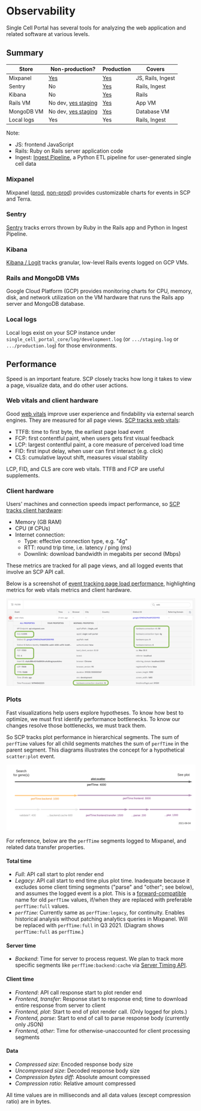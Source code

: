 # Observability

Single Cell Portal has several tools for analyzing the web application and related software at various levels.

## Summary

| Store      | Non-production? | Production  | Covers |
| -----------|-----------------| ----------- | ------ |
| Mixpanel   | [Yes](https://mixpanel.com/project/2085496/view/19055/app/dashboards) | [Yes](https://mixpanel.com/project/2120588/view/19059/app/dashboards) | JS, Rails, Ingest
| Sentry     | No | [Yes](https://sentry.io/organizations/broad-institute/issues/?project=1424198) | Rails, Ingest
| Kibana     | No |   [Yes](https://dashboard.logit.io/a/a2d8b721-3ba5-4622-8843-ca48d7bf6e48) | Rails
| Rails VM   | No dev, [yes staging](https://console.cloud.google.com/compute/instancesMonitoringDetail/zones/us-central1-a/instances/singlecell-01?project=broad-singlecellportal-staging&tab=monitoring) | [Yes](https://console.cloud.google.com/compute/instancesMonitoringDetail/zones/us-central1-a/instances/singlecell-01?project=broad-singlecellportal&tab=monitoring) | App VM
| MongoDB VM | No dev, [yes staging](https://console.cloud.google.com/compute/instancesMonitoringDetail/zones/us-central1-a/instances/singlecell-mongo-02?project=broad-singlecellportal-staging&tab=monitoring) | [Yes](https://console.cloud.google.com/compute/instancesMonitoringDetail/zones/us-central1-a/instances/singlecell-mongo-01?project=broad-singlecellportal&tab=monitoring) | Database VM
| Local logs | Yes | Yes | Rails, Ingest

Note:
* JS: frontend JavaScript
* Rails: Ruby on Rails server application code
* Ingest: [Ingest Pipeline](https://github.com/broadinstitute/scp-ingest-pipeline), a Python ETL pipeline for user-generated single cell data

### Mixpanel

Mixpanel ([prod](https://mixpanel.com/project/2120588/view/19059/app/dashboards), [non-prod](https://mixpanel.com/project/2085496/view/19055/app/dashboards)) provides customizable charts for events in SCP and Terra.

### Sentry
[Sentry](https://sentry.io/organizations/broad-institute/issues/?project=1424198) tracks errors thrown by Ruby in the Rails app and Python in Ingest Pipeline.

### Kibana
[Kibana / Logit](https://dashboard.logit.io/a/a2d8b721-3ba5-4622-8843-ca48d7bf6e48) tracks granular, low-level Rails events logged on GCP VMs.

### Rails and MongoDB VMs
Google Cloud Platform (GCP) provides monitoring charts for CPU, memory, disk, and network utilization on the VM hardware that runs the Rails app server and MongoDB database.

### Local logs
Local logs exist on your SCP instance under `single_cell_portal_core/log/development.log` (or `.../staging.log` or `.../production.log`) for those environments.

## Performance
Speed is an important feature.  SCP closely tracks how long it takes to view a page, visualize data, and do other user actions.

### Web vitals and client hardware
Good [web vitals](https://web.dev/vitals/) improve user experience and findability via external search engines. They are measured for all page views.  [SCP tracks web vitals](https://mixpanel.com/s/1NHuvg):

* TTFB: time to first byte, the earliest page load event
* FCP: first contentful paint, when users gets first visual feedback
* LCP: largest contentful paint, a core measure of perceived load time
* FID: first input delay, when user can first interact (e.g. click)
* CLS: cumulative layout shift, measures visual stability

LCP, FID, and CLS are core web vitals. TTFB and FCP are useful supplements.

### Client hardware
Users' machines and connection speeds impact performance, so [SCP tracks client hardware](https://mixpanel.com/project/2120588/view/19059/app/dashboards#id=1037816):

* Memory (GB RAM)
* CPU (# CPUs)
* Internet connection:
  * Type: effective connection type, e.g. "4g"
  * RTT: round trip time, i.e. latency / ping (ms)
  * Downlink: download bandwidth in megabits per second (Mbps)

These metrics are tracked for all page views, and all logged events that involve an SCP API call.

Below is a screenshot of [event tracking page load performance](https://mixpanel.com/s/1pXBMo), highlighting metrics for web vitals metrics and client hardware.

![Web vitals and client hardware Single Cell Portal](./img/Web_vitals_and_client_hardware_Single_Cell_Portal.png)

### Plots
Fast visualizations help users explore hypotheses.  To know how best to optimize, we must first identify performance bottlenecks.  To know our changes resolve those bottlenecks, we must track them.

So SCP tracks plot performance in hierarchical segments.  The sum of `perfTime` values for all child segments matches the sum of `perfTime` in the parent segment.  This diagrams illustrates the concept for a hypothetical `scatter:plot` event.

![Client-side performance monitoring for Single Cell Portal](./img/Client-side_performance_monitoring_for_Single_Cell_Portal.png)

For reference, below are the `perfTime` segments logged to Mixpanel, and related data transfer properties.

#### Total time
* _Full_: API call start to plot render end
* _Legacy_: API call start to end time plus plot time.  Inadequate because it excludes some client timing segments ("parse" and "other"; see below), and assumes the logged event is a plot.  This is a [forward-compatible](https://en.wikipedia.org/wiki/Forward_compatibility) name for old `perfTime` values, if/when they are replaced with preferable `perfTime:full` values.
* _`perfTime`_: Currently same as `perfTime:legacy`, for continuity.  Enables historical analysis without patching analytics queries in Mixpanel.  Will be replaced with `perfTime:full` in Q3 2021.  (Diagram shows `perfTime:full` as `perfTime`.)

#### Server time
* _Backend_: Time for server to process request.  We plan to track more specific segments like `perfTime:backend:cache` via [Server Timing API](https://medium.com/bbc-design-engineering/server-timing-in-the-wild-bfb34816322e).

#### Client time
* _Frontend_: API call response start to plot render end
* _Frontend, transfer_: Response start to response end; time to download entire response from server to client
* _Frontend, plot_: Start to end of plot render call.  (Only logged for plots.)
* _Frontend, parse_: Start to end of call to parse response body (currently only JSON)
* _Frontend, other_: Time for otherwise-unaccounted for client processing segments

#### Data
* _Compressed size_: Encoded response body size
* _Uncompressed size_: Decoded response body size
* _Compression bytes diff_: Absolute amount compressed
* _Compression ratio_: Relative amount compressed

All time values are in milliseconds and all data values (except compression ratio) are in bytes.
